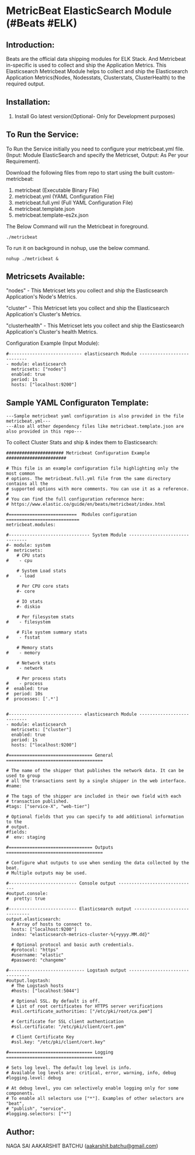 # MetricBeat ElasticSearch Module (#Beats #ELK)

## Introduction:
Beats are the official data shipping modules for ELK Stack. And Metricbeat in-specific is used to collect and ship the Application Metrics. This Elasticsearch Metricbeat Module helps to collect and ship the Elasticsearch Application Metrics(Nodes, Nodesstats, Clusterstats, ClusterHealth) to the required output.

## Installation:

1. Install Go latest version(Optional- Only for Development purposes)

## To Run the Service:

To Run the Service initially you need to configure your metricbeat.yml file.(Input: Module ElasticSearch and specify the Metricset, Output: As Per your Requirement).

 Download the following files from repo to start using the built custom-metricbeat:
1. metricbeat (Executable Binary File)
2. metricbeat.yml (YAML Configuration File)
3. metricbeat.full.yml (Full YAML Configuration File)
4. metricbeat.template.json
5. metricbeat.template-es2x.json

The Below Command will run the Metricbeat in foreground.

```
./metricbeat
```

To run it on background in nohup, use the below command.

```
nohup ./metricbeat &
```

## Metricsets Available:

"nodes" - This Metricset lets you collect and ship the Elasticsearch Application's Node's Metrics.

"cluster" - This Metricset lets you collect and ship the Elasticsearch Application's Cluster's Metrics. 

"clusterhealth" - This Metricset lets you collect and ship the Elasticsearch Application's Cluster's health Metrics.

Configuration Example (Input Module):

```
#---------------------------- elasticsearch Module ---------------------------
- module: elasticsearch
  metricsets: ["nodes"]
  enabled: true
  period: 1s
  hosts: ["localhost:9200"]

```

## Sample YAML Configuraton Template:
	---Sample metricbeat yaml configuration is also provided in the file metricbeat.yml---
	---Also all other dependency files like metricbeat.template.json are also provided in this repo---
	
To collect Cluster Stats and ship & index them to Elasticsearch:

```
###################### Metricbeat Configuration Example #######################

# This file is an example configuration file highlighting only the most common
# options. The metricbeat.full.yml file from the same directory contains all the
# supported options with more comments. You can use it as a reference.
#
# You can find the full configuration reference here:
# https://www.elastic.co/guide/en/beats/metricbeat/index.html

#==========================  Modules configuration ============================
metricbeat.modules:

#------------------------------- System Module -------------------------------
#- module: system
#  metricsets:
    # CPU stats
#    - cpu

    # System Load stats
#    - load

    # Per CPU core stats
    #- core

    # IO stats
    #- diskio

    # Per filesystem stats
#    - filesystem

    # File system summary stats
#    - fsstat

    # Memory stats
#    - memory

    # Network stats
#    - network

    # Per process stats
#    - process
#  enabled: true
#  period: 10s
#  processes: ['.*']


#---------------------------- elasticsearch Module ---------------------------
- module: elasticsearch
  metricsets: ["cluster"]
  enabled: true
  period: 1s
  hosts: ["localhost:9200"]

#================================ General =====================================

# The name of the shipper that publishes the network data. It can be used to group
# all the transactions sent by a single shipper in the web interface.
#name:

# The tags of the shipper are included in their own field with each
# transaction published.
#tags: ["service-X", "web-tier"]

# Optional fields that you can specify to add additional information to the
# output.
#fields:
#  env: staging

#================================ Outputs =====================================

# Configure what outputs to use when sending the data collected by the beat.
# Multiple outputs may be used.

#-------------------------- Console output ------------------------------
#output.console:
#  pretty: true

#-------------------------- Elasticsearch output ------------------------------
output.elasticsearch:
  # Array of hosts to connect to.
  hosts: ["localhost:9200"]
  index: "elasticsearch-metrics-cluster-%{+yyyy.MM.dd}"

  # Optional protocol and basic auth credentials.
  #protocol: "https"
  #username: "elastic"
  #password: "changeme"

#----------------------------- Logstash output --------------------------------
#output.logstash:
  # The Logstash hosts
  #hosts: ["localhost:5044"]

  # Optional SSL. By default is off.
  # List of root certificates for HTTPS server verifications
  #ssl.certificate_authorities: ["/etc/pki/root/ca.pem"]

  # Certificate for SSL client authentication
  #ssl.certificate: "/etc/pki/client/cert.pem"

  # Client Certificate Key
  #ssl.key: "/etc/pki/client/cert.key"

#================================ Logging =====================================

# Sets log level. The default log level is info.
# Available log levels are: critical, error, warning, info, debug
#logging.level: debug

# At debug level, you can selectively enable logging only for some components.
# To enable all selectors use ["*"]. Examples of other selectors are "beat",
# "publish", "service".
#logging.selectors: ["*"]

```

## Author:

   NAGA SAI AAKARSHIT BATCHU (aakarshit.batchu@gmail.com)
